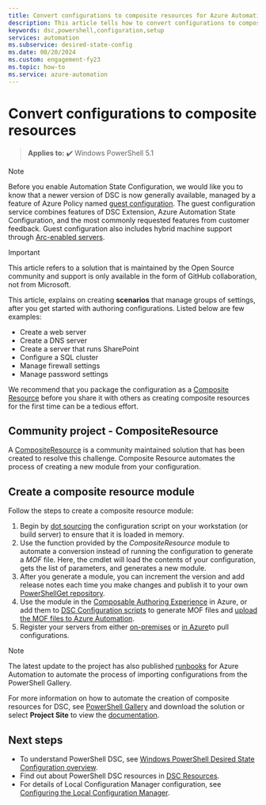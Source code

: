 ```yaml
---
title: Convert configurations to composite resources for Azure Automation State Configuration
description: This article tells how to convert configurations to composite resources for Azure Automation State Configuration.
keywords: dsc,powershell,configuration,setup
services: automation
ms.subservice: desired-state-config
ms.date: 08/20/2024
ms.custom: engagement-fy23
ms.topic: how-to
ms.service: azure-automation
---
```


# Convert configurations to composite resources

> **Applies to:** :heavy_check_mark: Windows PowerShell 5.1

> [!NOTE]
> Before you enable Automation State Configuration, we would like you to know that a newer version of DSC is now generally available, managed by a feature of Azure Policy named [guest configuration](../governance/machine-configuration/overview.md). The guest configuration service combines features of DSC Extension, Azure Automation State Configuration, and the most commonly requested features from customer feedback. Guest configuration also includes hybrid machine support through [Arc-enabled servers](../azure-arc/servers/overview.md).

> [!IMPORTANT]
> This article refers to a solution that is maintained by the Open Source community and support is only available in the form of GitHub collaboration, not from Microsoft.

This article, explains on creating **scenarios** that manage groups of settings, after you get started with authoring configurations. Listed below are few examples:

- Create a web server
- Create a DNS server
- Create a server that runs SharePoint
- Configure a SQL cluster
- Manage firewall settings
- Manage password settings

We recommend that you package the configuration as a [Composite Resource](/powershell/dsc/resources/authoringresourcecomposite) before you share it with others as creating composite resources for the first time can be a tedious effort. 
 
## Community project - CompositeResource

A [CompositeResource](https://github.com/microsoft/compositeresource) is a community maintained solution that 
has been created to resolve this challenge. Composite Resource automates the process of creating a new module from your configuration.


## Create a composite resource module 

Follow the steps to create a composite resource module:

1. Begin by [dot sourcing](https://devblogs.microsoft.com/scripting/how-to-reuse-windows-powershell-functions-in-scripts/) the configuration script on your workstation (or build server) to ensure that it is loaded in memory.
1. Use the function provided by the *CompositeResource* module to automate a conversion instead of running the configuration to generate a *MOF* file.
   Here, the cmdlet will load the contents of your configuration, gets the list of parameters, and generates a new module.
1. After you generate a module, you can increment the version and add release notes each time you make changes and publish it to your own
[PowerShellGet repository](https://powershellexplained.com/2018-03-03-Powershell-Using-a-NuGet-server-for-a-PSRepository/?utm_source=blog&utm_medium=blog&utm_content=psscriptrepo).
1. Use the module in the [Composable Authoring Experience](./compose-configurationwithcompositeresources.md) in Azure, or add them to [DSC Configuration scripts](/powershell/dsc/configurations/configurations) to generate MOF files and [upload the MOF files to Azure Automation](./tutorial-configure-servers-desired-state.md#create-and-upload-a-configuration-to-azure-automation).
1. Register your servers from either [on-premises](./automation-dsc-onboarding.md#enable-physicalvirtual-linux-machines) or [in Azure](./automation-dsc-onboarding.md#enable-azure-vms)to pull configurations.

> [!NOTE]
> The latest update to the project has also published [runbooks](https://www.powershellgallery.com/packages?q=DscGallerySamples) for Azure Automation to automate the process of importing configurations from the PowerShell Gallery.

For more information on how to automate the creation of composite resources for DSC, see [PowerShell Gallery](https://www.powershellgallery.com/packages/compositeresource/) and download the solution or select **Project Site** to view the [documentation](https://github.com/microsoft/compositeresource).

## Next steps

- To understand PowerShell DSC, see [Windows PowerShell Desired State Configuration overview](/powershell/dsc/overview).
- Find out about PowerShell DSC resources in [DSC Resources](/powershell/dsc/resources/resources).
- For details of Local Configuration Manager configuration, see [Configuring the Local Configuration Manager](/powershell/dsc/managing-nodes/metaconfig).
